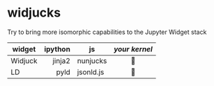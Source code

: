 # widjucks

Try to bring more isomorphic capabilities to the Jupyter Widget stack

| widget  | ipython | js        | _your kernel_ |
| ------- | ------: | --------- | :-----------: |
| Widjuck |  jinja2 | nunjucks  |      🙏       |
| LD      |    pyld | jsonld.js |      🙏       |
